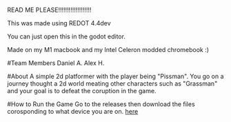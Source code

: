 READ ME PLEASE!!!!!!!!!!!!!!!!!!!

This was made using REDOT 4.4dev

You can just open this in the godot editor. 

Made on my M1 macbook and my Intel Celeron modded chromebook :)



#Team Members
Daniel A.
Alex H.

#About
A simple 2d platformer with the player being "Pissman".
You go on a journey thought a 2d world meating other characters such as "Grassman" and your goal is to defeat the coruption in the game.


#How to Run the Game
Go to the releases then download the files corosponding to what device you are on.
[here](https://github.com/WolftheE/game_for_school/releases)
